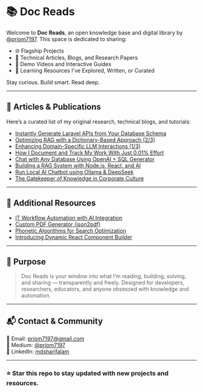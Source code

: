 # 📚 Doc Reads

Welcome to **Doc Reads**, an open knowledge base and digital library by [@priom7197](https://medium.com/@priom7197). This space is dedicated to sharing:

- 🌐 Flagship Projects
- 📝 Technical Articles, Blogs, and Research Papers
- 🎥 Demo Videos and Interactive Guides
- 📂 Learning Resources I've Explored, Written, or Curated

Stay curious. Build smart. Read deep.

---

## 📝 Articles & Publications

Here’s a curated list of my original research, technical blogs, and tutorials:

- [Instantly Generate Laravel APIs from Your Database Schema](https://medium.com/@priom7197/instantly-generate-laravel-apis-from-your-database-schema-a-powerful-cli-tool-dcae914b3f24)
- [Optimizing RAG with a Dictionary-Based Approach (2/3)](https://medium.com/towardsdev/how-to-optimise-your-rag-enhancing-llm-accuracy-with-a-dictionary-based-approach-part-2-3-68e3532a4b5c)
- [Enhancing Domain-Specific LLM Interactions (1/3)](https://medium.com/@priom7197/enhancing-domain-specific-llm-interactions-with-structured-data-a-new-approach-to-query-bb78e679cc9f)
- [How I Document and Track My Work With Just 0.01% Effort](https://medium.com/@priom7197/how-i-document-and-track-my-work-with-just-0-01-effort-as-a-software-developer-b99ca75fe73d)
- [Chat with Any Database Using OpenAI + SQL Generator](https://medium.com/@priom7197/revolutionizing-database-interactions-with-ai-powered-sql-query-generation-da0ac8302207)
- [Building a RAG System with Node.js, React, and AI](https://build-rag-with-node.netlify.app/)
- [Run Local AI Chatbot using Ollama & DeepSeek](https://medium.com/@priom7197/️-run-ai-chatbot-locally-with-react-ollama-deepseek-llm-6e762e076f2f)
- [The Gatekeeper of Knowledge in Corporate Culture](https://medium.com/@priom7197/the-gatekeeper-of-knowledge-in-corporate-culture-a-reflection-from-the-mid-career-frontlines-d5bcdf44204b)

---

## 🔗 Additional Resources

- [IT Workflow Automation with AI Integration](https://medium.com/@priom7197/it-workflow-automation-transforming-it-asset-management-with-ai-integration-itwa-ai-973761b4e283)
- [Custom PDF Generator (json2pdf)](https://medium.com/@priom7197/custom-pdf-generator-for-question-papers-json2pdf-browserless-rest-api-ad0356cf1ca4)
- [Phonetic Algorithms for Search Optimization](https://medium.com/@priom7197/️phonetic-algorithms-to-optimize-search-engines-spell-correction-suggestions-and-more-65e06dc991d0)
- [Introducing Dynamic React Component Builder](https://medium.com/@priom7197/introducing-the-dynamic-react-component-builder-ec50c4fc302e)

---

## 🎯 Purpose

> Doc Reads is your window into what I’m reading, building, solving, and sharing — transparently and freely. Designed for developers, researchers, educators, and anyone obsessed with knowledge and automation.

---

## 📬 Contact & Community

📧 Email: [priom7197@gmail.com](mailto:priom7197@gmail.com)   
📖 Medium: [@priom7197](https://medium.com/@priom7197)  
💼 LinkedIn: [mdsharifalam](https://linkedin.com/in/mdsharifalam)

---

### ⭐️ Star this repo to stay updated with new projects and resources.

